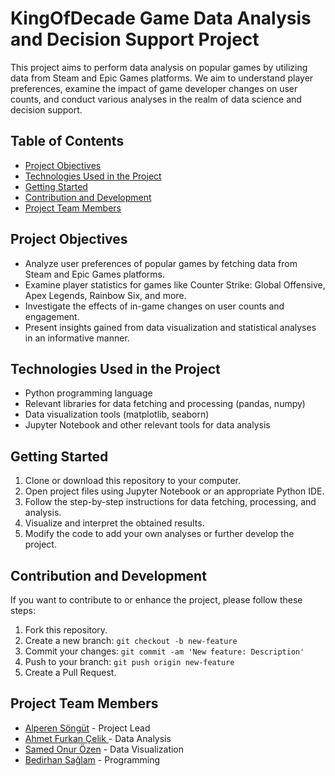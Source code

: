 # KingOfDecade Game Data Analysis and Decision Support Project

This project aims to perform data analysis on popular games by utilizing data from Steam and Epic Games platforms. We aim to understand player preferences, examine the impact of game developer changes on user counts, and conduct various analyses in the realm of data science and decision support.

## Table of Contents

- [Project Objectives](#projectobjectives)
- [Technologies Used in the Project](#technologiesusedintheproject)
- [Getting Started](#GettingStarted)
- [Contribution and Development](#ContributionandDevelopment)
- [Project Team Members](#ProjectTeamMembers)


## Project Objectives

- Analyze user preferences of popular games by fetching data from Steam and Epic Games platforms.
- Examine player statistics for games like Counter Strike: Global Offensive, Apex Legends, Rainbow Six, and more.
- Investigate the effects of in-game changes on user counts and engagement.
- Present insights gained from data visualization and statistical analyses in an informative manner.

## Technologies Used in the Project

- Python programming language
- Relevant libraries for data fetching and processing (pandas, numpy)
- Data visualization tools (matplotlib, seaborn)
- Jupyter Notebook and other relevant tools for data analysis

## Getting Started

1. Clone or download this repository to your computer.
2. Open project files using Jupyter Notebook or an appropriate Python IDE.
3. Follow the step-by-step instructions for data fetching, processing, and analysis.
4. Visualize and interpret the obtained results.
5. Modify the code to add your own analyses or further develop the project.

## Contribution and Development

If you want to contribute to or enhance the project, please follow these steps:

1. Fork this repository.
2. Create a new branch: `git checkout -b new-feature`
3. Commit your changes: `git commit -am 'New feature: Description'`
4. Push to your branch: `git push origin new-feature`
5. Create a Pull Request.

## Project Team Members

- [Alperen Söngüt](https://github.com/AlprnsngT) - Project Lead
- [Ahmet Furkan Çelik ](ahmetfurkanceliktr@gmail.com) - Data Analysis
- [Samed Onur Özen](sametoozen6@gmail.com) - Data Visualization
- [Bedirhan Sağlam](bedirhansaglam97@gmail.com) - Programming

